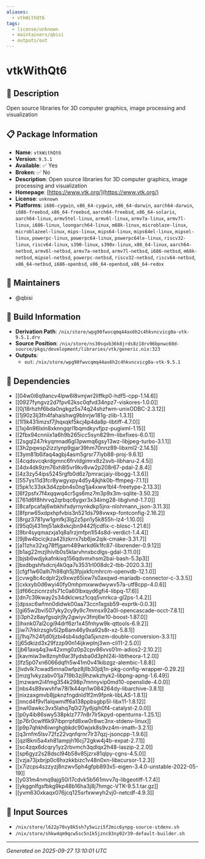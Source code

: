 ```yaml
---
aliases:
  - vtkWithQt6
tags:
  - license/unknown
  - maintainers/qbisi
  - outputs/out
---
```


# vtkWithQt6

## 📝 Description

Open source libraries for 3D computer graphics, image processing and visualization

## 📋 Package Information

- **Name**: `vtkWithQt6`
- **Version**: `9.5.1`
- **Available**: ✅ Yes
- **Broken**: ✅ No
- **Description**: Open source libraries for 3D computer graphics, image processing and visualization
- **Homepage**: [https://www.vtk.org/](https://www.vtk.org/)
- **License**: `unknown`
- **Platforms**: `i686-cygwin`, `x86_64-cygwin`, `x86_64-darwin`, `aarch64-darwin`, `i686-freebsd`, `x86_64-freebsd`, `aarch64-freebsd`, `x86_64-solaris`, `aarch64-linux`, `armv5tel-linux`, `armv6l-linux`, `armv7a-linux`, `armv7l-linux`, `i686-linux`, `loongarch64-linux`, `m68k-linux`, `microblaze-linux`, `microblazeel-linux`, `mips-linux`, `mips64-linux`, `mips64el-linux`, `mipsel-linux`, `powerpc-linux`, `powerpc64-linux`, `powerpc64le-linux`, `riscv32-linux`, `riscv64-linux`, `s390-linux`, `s390x-linux`, `x86_64-linux`, `aarch64-netbsd`, `armv6l-netbsd`, `armv7a-netbsd`, `armv7l-netbsd`, `i686-netbsd`, `m68k-netbsd`, `mipsel-netbsd`, `powerpc-netbsd`, `riscv32-netbsd`, `riscv64-netbsd`, `x86_64-netbsd`, `i686-openbsd`, `x86_64-openbsd`, `x86_64-redox`
## 👥 Maintainers

- @qbisi


## 🔧 Build Information

- **Derivation Path**: `/nix/store/wpg90fwvcqmq44ax6h2c4hkvncvicg0a-vtk-9.5.1.drv`
- **Source Position**: `/nix/store/ns30sqxb36k8jrds8z18rv96bpnwc60d-source/pkgs/development/libraries/vtk/generic.nix:323`
- **Outputs**:
  - `out`:  `/nix/store/wpg90fwvcqmq44ax6h2c4hkvncvicg0a-vtk-9.5.1`

## 🔗 Dependencies

- [[04w0i6q9ancv4lpw6l8vmjwr2liffkp0-hdf5-cpp-1.14.6]]
- [[0927fyngvz2d7fpv62ksc0qfvd34npz7-viskores-1.0.0]]
- [[0j18rhzhf6bda0ngkgz5s74q24shzfwm-unixODBC-2.3.12]]
- [[1j90z3lj3fn4fahaishwg9blnrjw181g-zlib-1.3.1]]
- [[1l1lk431imzsf7jhqxqkf5kcj4p4da8p-libtiff-4.7.0]]
- [[1xj4n96lxln8xknngqrl1bqmdkyvfjpz-pugixml-1.15]]
- [[2fbx94cnniix1a6h9b265icc5syn829m-libxfixes-6.0.1]]
- [[2sgql247rkyqmnad6gl3pwmq6gsy13wz-libjpeg-turbo-3.1.1]]
- [[3h2pqwsp2izzlynp9gjar39hm70nnz89-libxml2-2.14.5]]
- [[3ym81b6ifaq4agbj4asm5grsr77iyb88-proj-9.6.1]]
- [[4cqdsvcqkrdgmnc6frvldgimrx8z2svb-libharu-2.4.5]]
- [[4dx4dk9zm76xh8l5vr9kv8vw2p208r67-pdal-2.8.4]]
- [[4z3zy54ips5245rgfb0d6z7pmracjaiy-libogg-1.3.6]]
- [[557ys11d3fcr8ywgyxpy4d5y4jkjhk0b-ffmpeg-7.1.1]]
- [[5pk1c33sk3d4zpbn4s0ng1ja4xww1bl4-freetype-2.13.3]]
- [[6f2psfx7f4xqqwq4cr5gs6mz7m3p9x3m-sqlite-3.50.2]]
- [[761d6f8hhrvq2qrbqc6ygxr3x34img28-libglvnd-1.7.0]]
- [[8cafpcafaj6wbkhifxdyrnynkdkp5jnx-nlohmann_json-3.11.3]]
- [[8fprw65xdpxhpfvbis3n521ds798vwxp-fontconfig-2.16.2]]
- [[8rgz3781yw1gmfkj3lg2z5pn1y5k855h-lz4-1.10.0]]
- [[95q0j431mj51ak8xkcjbn9442fjcdfix-c-blosc-1.21.6]]
- [[9br4syqmazxja1q8a1rzjmfpn1l54s8d-verdict-1.4.4]]
- [[9j8w4bcicjkza42lizkrrx7sb6jw2qik-cmake-3.31.7]]
- [[a11zhx32xg78ffjgam489wrkd6k1fc87-libxrender-0.9.12]]
- [[b1ag22mzjlhivlb0s5klarvhnxbcdlgs-gdal-3.11.0]]
- [[bjsb6wdjykafnkixq156qdvmxhsm2bai-bash-5.3p3]]
- [[bxdbgshfsdcnj4k0qa7s3531rl008dc2-tbb-2020.3.3]]
- [[cfgf1w60alh7h98qh5j3fpjxkfcmhrcm-openvdb-12.1.0]]
- [[cvwg8c4cdplr2jx9xwz65ixw7s0axqwd-mariadb-connector-c-3.3.5]]
- [[cxkxyb0d6wyi40fy0mhpmxwwdwywv57a-utf8cpp-4.0.6]]
- [[df66czicnrzsfs71c0a60lbxqyd6gfi4-libpq-17.6]]
- [[dn7c39kway2s34dklcwsz1cqq5vnrkca-gl2ps-1.4.2]]
- [[dpsxc6wfmn0didwk00aa73ccn1xgsb59-exprtk-0.0.3]]
- [[gi65w2bvi507yky2cy9y9c7mmsx92a0l-opencascade-occt-7.8.1]]
- [[i3ph2z8ayfgsqlrj9y2gwiyv3fmj6w10-boost-1.87.0]]
- [[ihxnk07al2cgi94drf6zr1x45fnhyw9k-qttools-6.9.2]]
- [[iw7i7rklrzsglv5l2p8am46y9xa92s8r-xz-5.8.1]]
- [[j1hq7h24fjd0ljzbi4sb4sdg0a5jxnzm-double-conversion-3.3.1]]
- [[j65dkizd3x29fzzp90n14ijkwplnj3wn-cli11-2.5.0]]
- [[jb61axq4q3w42xmg0z0p2cpv86vvs01m-adios2-2.10.2]]
- [[kavmiw3w8znyh9ar3fydsba0d3phl24i-libtheora-1.2.0]]
- [[lfz5p07xn6066dqfh5w41m0v41kibzgz-alembic-1.8.8]]
- [[lvdvlk7cwad5mna0wfpz8jllb30jdj1n-pkg-config-wrapper-0.29.2]]
- [[mzg1vkyzabv01ja719b3zj9hzwkzhyk2-libpng-apng-1.6.49]]
- [[mzwam2i4fmg354k298p7mnnyvip0md10-openslide-4.0.0]]
- [[nbs4s89xwvhfw78i1k44qn1w084264dy-libarchive-3.8.1]]
- [[nixzaxgmvb8jpknzfngdnld1f2m9fpnk-libLAS-1.8.1]]
- [[nncd4f9vl1alqwmiff6a138ppbsgbp5l-libx11-1.8.12]]
- [[nwl0awkc3vx5lahq7q0i27jy6jqih0f4-catalyst-2.0.0]]
- [[p0y4ib86swy538pklz777n8r7lr5kpyd-openturns-1.25.1]]
- [[p76r0cwlf6k97ibprrpfd8xw0r8wc3nx-stdenv-linux]]
- [[p9p7qhkh6iwrghgbkdc90wjxk8s9vz4m-imath-3.2.1]]
- [[q3rnfm5lsv72fz22vqnfqrnr7lr37qzj-jsoncpp-1.9.6]]
- [[qzl8kni5a4xh81ampjh16cj72gkw4j4b-expat-2.7.1]]
- [[sc4zqx6dcqry1yz2rbvmch3qdlqx2h48-laszip-2.2.0]]
- [[sp6gyz2s28dscl94b58v85jzrx81qlpy-cgns-4.5.0]]
- [[vzja73jxbrjp0c6hxzkkbizc1v48n0xn-libxcursor-1.2.3]]
- [[x7izcps4szzyzj8nzwv5ph4gfpb893x5-eigen-3.4.0-unstable-2022-05-19]]
- [[y031m4nmq9ajg50i17cdvk5b561mvv7q-libgeotiff-1.7.4]]
- [[ykggnlfgsfbkg9kp48b16ha3j8j7hmgc-VTK-9.5.1.tar.gz]]
- [[yvm630xkaqx076jcq125srfxwwyh2vj0-netcdf-4.9.3]]

## 📁 Input Sources

- `/nix/store/l622p70vy8k5sh7y5wizi5f2mic6ynpg-source-stdenv.sh`
- `/nix/store/shkw4qm9qcw5sc5n1k5jznc83ny02r39-default-builder.sh`

---
*Generated on 2025-09-27 13:10:01 UTC*
